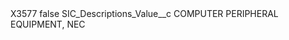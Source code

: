 <?xml version="1.0" encoding="UTF-8"?>
<CustomMetadata xmlns="http://soap.sforce.com/2006/04/metadata" xmlns:xsi="http://www.w3.org/2001/XMLSchema-instance" xmlns:xsd="http://www.w3.org/2001/XMLSchema">
    <label>X3577</label>
    <protected>false</protected>
    <values>
        <field>SIC_Descriptions_Value__c</field>
        <value xsi:type="xsd:string">COMPUTER PERIPHERAL EQUIPMENT, NEC</value>
    </values>
</CustomMetadata>
